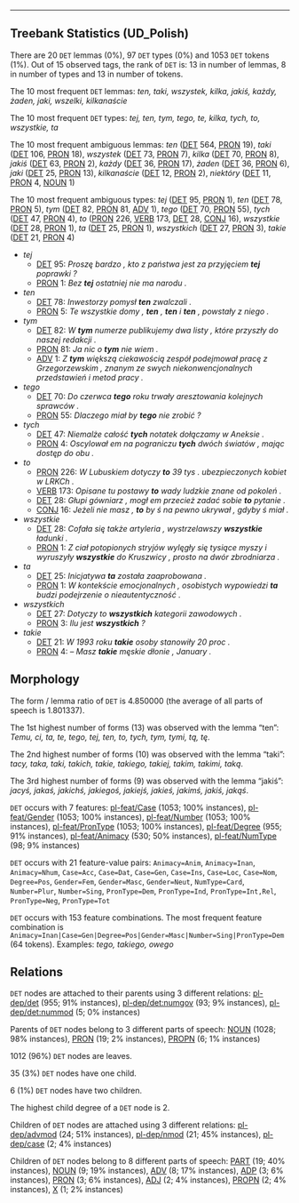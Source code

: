 

--------------------------------------------------------------------------------

## Treebank Statistics (UD_Polish)

There are 20 `DET` lemmas (0%), 97 `DET` types (0%) and 1053 `DET` tokens (1%).
Out of 15 observed tags, the rank of `DET` is: 13 in number of lemmas, 8 in number of types and 13 in number of tokens.

The 10 most frequent `DET` lemmas: <em>ten, taki, wszystek, kilka, jakiś, każdy, żaden, jaki, wszelki, kilkanaście</em>

The 10 most frequent `DET` types:  <em>tej, ten, tym, tego, te, kilka, tych, to, wszystkie, ta</em>

The 10 most frequent ambiguous lemmas: <em>ten</em> ([DET]() 564, [PRON]() 19), <em>taki</em> ([DET]() 106, [PRON]() 18), <em>wszystek</em> ([DET]() 73, [PRON]() 7), <em>kilka</em> ([DET]() 70, [PRON]() 8), <em>jakiś</em> ([DET]() 63, [PRON]() 2), <em>każdy</em> ([DET]() 36, [PRON]() 17), <em>żaden</em> ([DET]() 36, [PRON]() 6), <em>jaki</em> ([DET]() 25, [PRON]() 13), <em>kilkanaście</em> ([DET]() 12, [PRON]() 2), <em>niektóry</em> ([DET]() 11, [PRON]() 4, [NOUN]() 1)

The 10 most frequent ambiguous types:  <em>tej</em> ([DET]() 95, [PRON]() 1), <em>ten</em> ([DET]() 78, [PRON]() 5), <em>tym</em> ([DET]() 82, [PRON]() 81, [ADV]() 1), <em>tego</em> ([DET]() 70, [PRON]() 55), <em>tych</em> ([DET]() 47, [PRON]() 4), <em>to</em> ([PRON]() 226, [VERB]() 173, [DET]() 28, [CONJ]() 16), <em>wszystkie</em> ([DET]() 28, [PRON]() 1), <em>ta</em> ([DET]() 25, [PRON]() 1), <em>wszystkich</em> ([DET]() 27, [PRON]() 3), <em>takie</em> ([DET]() 21, [PRON]() 4)


* <em>tej</em>
  * [DET]() 95: <em>Proszę bardzo , kto z państwa jest za przyjęciem <b>tej</b> poprawki ?</em>
  * [PRON]() 1: <em>Bez <b>tej</b> ostatniej nie ma narodu .</em>
* <em>ten</em>
  * [DET]() 78: <em>Inwestorzy pomysł <b>ten</b> zwalczali .</em>
  * [PRON]() 5: <em>Te wszystkie domy , <b>ten</b> , <b>ten</b> i <b>ten</b> , powstały z niego .</em>
* <em>tym</em>
  * [DET]() 82: <em>W <b>tym</b> numerze publikujemy dwa listy , które przyszły do naszej redakcji .</em>
  * [PRON]() 81: <em>Ja nic o <b>tym</b> nie wiem .</em>
  * [ADV]() 1: <em>Z <b>tym</b> większą ciekawością zespół podejmował pracę z Grzegorzewskim , znanym ze swych niekonwencjonalnych przedstawień i metod pracy .</em>
* <em>tego</em>
  * [DET]() 70: <em>Do czerwca <b>tego</b> roku trwały aresztowania kolejnych sprawców .</em>
  * [PRON]() 55: <em>Dlaczego miał by <b>tego</b> nie zrobić ?</em>
* <em>tych</em>
  * [DET]() 47: <em>Niemalże całość <b>tych</b> notatek dołączamy w Aneksie .</em>
  * [PRON]() 4: <em>Oscylował em na pograniczu <b>tych</b> dwóch światów , mając dostęp do obu .</em>
* <em>to</em>
  * [PRON]() 226: <em>W Lubuskiem dotyczy <b>to</b> 39 tys . ubezpieczonych kobiet w LRKCh .</em>
  * [VERB]() 173: <em>Opisane tu postawy <b>to</b> wady ludzkie znane od pokoleń .</em>
  * [DET]() 28: <em>Głupi gówniarz , mogł em przecież zadać sobie <b>to</b> pytanie .</em>
  * [CONJ]() 16: <em>Jeżeli nie masz , <b>to</b> by ś na pewno ukrywał , gdyby ś miał .</em>
* <em>wszystkie</em>
  * [DET]() 28: <em>Cofała się także artyleria , wystrzelawszy <b>wszystkie</b> ładunki .</em>
  * [PRON]() 1: <em>Z ciał potopionych stryjów wylęgły się tysiące myszy i wyruszyły <b>wszystkie</b> do Kruszwicy , prosto na dwór zbrodniarza .</em>
* <em>ta</em>
  * [DET]() 25: <em>Inicjatywa <b>ta</b> została zaaprobowana .</em>
  * [PRON]() 1: <em>W kontekście emocjonalnych , osobistych wypowiedzi <b>ta</b> budzi podejrzenie o nieautentyczność .</em>
* <em>wszystkich</em>
  * [DET]() 27: <em>Dotyczy to <b>wszystkich</b> kategorii zawodowych .</em>
  * [PRON]() 3: <em>Ilu jest <b>wszystkich</b> ?</em>
* <em>takie</em>
  * [DET]() 21: <em>W 1993 roku <b>takie</b> osoby stanowiły 20 proc .</em>
  * [PRON]() 4: <em>– Masz <b>takie</b> męskie dłonie , January .</em>

## Morphology

The form / lemma ratio of `DET` is 4.850000 (the average of all parts of speech is 1.801337).

The 1st highest number of forms (13) was observed with the lemma “ten”: <em>Temu, ci, ta, te, tego, tej, ten, to, tych, tym, tymi, tą, tę</em>.

The 2nd highest number of forms (10) was observed with the lemma “taki”: <em>tacy, taka, taki, takich, takie, takiego, takiej, takim, takimi, taką</em>.

The 3rd highest number of forms (9) was observed with the lemma “jakiś”: <em>jacyś, jakaś, jakichś, jakiegoś, jakiejś, jakieś, jakimś, jakiś, jakąś</em>.

`DET` occurs with 7 features: [pl-feat/Case]() (1053; 100% instances), [pl-feat/Gender]() (1053; 100% instances), [pl-feat/Number]() (1053; 100% instances), [pl-feat/PronType]() (1053; 100% instances), [pl-feat/Degree]() (955; 91% instances), [pl-feat/Animacy]() (530; 50% instances), [pl-feat/NumType]() (98; 9% instances)

`DET` occurs with 21 feature-value pairs: `Animacy=Anim`, `Animacy=Inan`, `Animacy=Nhum`, `Case=Acc`, `Case=Dat`, `Case=Gen`, `Case=Ins`, `Case=Loc`, `Case=Nom`, `Degree=Pos`, `Gender=Fem`, `Gender=Masc`, `Gender=Neut`, `NumType=Card`, `Number=Plur`, `Number=Sing`, `PronType=Dem`, `PronType=Ind`, `PronType=Int,Rel`, `PronType=Neg`, `PronType=Tot`

`DET` occurs with 153 feature combinations.
The most frequent feature combination is `Animacy=Inan|Case=Gen|Degree=Pos|Gender=Masc|Number=Sing|PronType=Dem` (64 tokens).
Examples: <em>tego, takiego, owego</em>


## Relations

`DET` nodes are attached to their parents using 3 different relations: [pl-dep/det]() (955; 91% instances), [pl-dep/det:numgov]() (93; 9% instances), [pl-dep/det:nummod]() (5; 0% instances)

Parents of `DET` nodes belong to 3 different parts of speech: [NOUN]() (1028; 98% instances), [PRON]() (19; 2% instances), [PROPN]() (6; 1% instances)

1012 (96%) `DET` nodes are leaves.

35 (3%) `DET` nodes have one child.

6 (1%) `DET` nodes have two children.

The highest child degree of a `DET` node is 2.

Children of `DET` nodes are attached using 3 different relations: [pl-dep/advmod]() (24; 51% instances), [pl-dep/nmod]() (21; 45% instances), [pl-dep/case]() (2; 4% instances)

Children of `DET` nodes belong to 8 different parts of speech: [PART]() (19; 40% instances), [NOUN]() (9; 19% instances), [ADV]() (8; 17% instances), [ADP]() (3; 6% instances), [PRON]() (3; 6% instances), [ADJ]() (2; 4% instances), [PROPN]() (2; 4% instances), [X]() (1; 2% instances)

